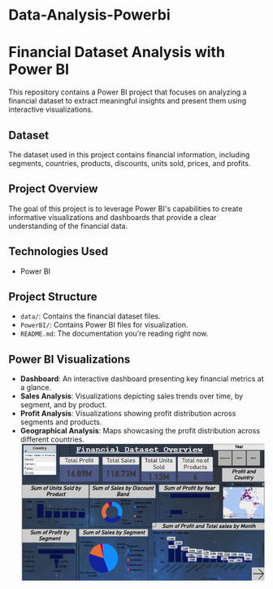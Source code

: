 # Data-Analysis-Powerbi
# Financial Dataset Analysis with Power BI

This repository contains a Power BI project that focuses on analyzing a financial dataset to extract meaningful insights and present them using interactive visualizations.

## Dataset

The dataset used in this project contains financial information, including segments, countries, products, discounts, units sold, prices, and profits.

## Project Overview

The goal of this project is to leverage Power BI's capabilities to create informative visualizations and dashboards that provide a clear understanding of the financial data.

## Technologies Used

- Power BI

## Project Structure

- `data/`: Contains the financial dataset files.
- `PowerBI/`: Contains Power BI files for visualization.
- `README.md`: The documentation you're reading right now.

## Power BI Visualizations

- **Dashboard**: An interactive dashboard presenting key financial metrics at a glance.
- **Sales Analysis**: Visualizations depicting sales trends over time, by segment, and by product.
- **Profit Analysis**: Visualizations showing profit distribution across segments and products.
- **Geographical Analysis**: Maps showcasing the profit distribution across different countries.
![Power BI Dashboard](https://github.com/Naiseenata/Data-Analysis-Powerbi/blob/main/Screenshot%20(214).png?raw=true)

